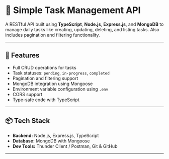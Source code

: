 # 📝 Simple Task Management API

A RESTful API built using **TypeScript**, **Node.js**, **Express.js**, and **MongoDB** to manage daily tasks like creating, updating, deleting, and listing tasks. Also includes pagination and filtering functionality.

---

## 🚀 Features

- Full CRUD operations for tasks
- Task statuses: `pending`, `in-progress`, `completed`
- Pagination and filtering support
- MongoDB integration using Mongoose
- Environment variable configuration using `.env`
- CORS support
- Type-safe code with TypeScript

---

## 📦 Tech Stack

- **Backend:** Node.js, Express.js, TypeScript
- **Database:** MongoDB with Mongoose
- **Dev Tools:** Thunder Client / Postman, Git & GitHub

---


